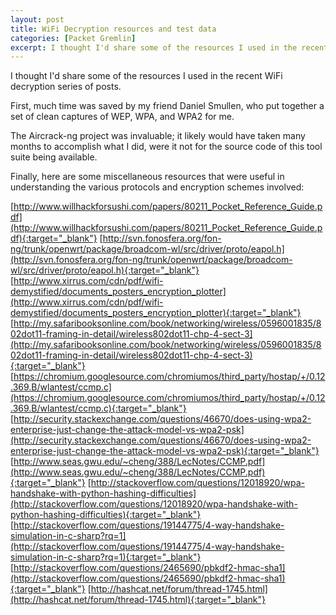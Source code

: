 ```yaml
---
layout: post
title: WiFi Decryption resources and test data
categories: [Packet Gremlin]
excerpt: I thought I'd share some of the resources I used in the recent WiFi decryption series of posts.
---
```


I thought I'd share some of the resources I used in the recent WiFi decryption series of posts.

First, much time was saved by my friend Daniel Smullen, who put together a set of clean captures of WEP, WPA, and WPA2 for me.

The Aircrack-ng project was invaluable; it likely would have taken many months to accomplish what I did, were it not for the source code of this tool suite being available.

Finally, here are some miscellaneous resources that were useful in understanding the various protocols and encryption schemes involved:

[http://www.willhackforsushi.com/papers/80211_Pocket_Reference_Guide.pdf](http://www.willhackforsushi.com/papers/80211_Pocket_Reference_Guide.pdf){:target="_blank"}
[http://svn.fonosfera.org/fon-ng/trunk/openwrt/package/broadcom-wl/src/driver/proto/eapol.h](http://svn.fonosfera.org/fon-ng/trunk/openwrt/package/broadcom-wl/src/driver/proto/eapol.h){:target="_blank"}
[http://www.xirrus.com/cdn/pdf/wifi-demystified/documents_posters_encryption_plotter](http://www.xirrus.com/cdn/pdf/wifi-demystified/documents_posters_encryption_plotter){:target="_blank"}
[http://my.safaribooksonline.com/book/networking/wireless/0596001835/802dot11-framing-in-detail/wireless802dot11-chp-4-sect-3](http://my.safaribooksonline.com/book/networking/wireless/0596001835/802dot11-framing-in-detail/wireless802dot11-chp-4-sect-3){:target="_blank"}
[https://chromium.googlesource.com/chromiumos/third_party/hostap/+/0.12.369.B/wlantest/ccmp.c](https://chromium.googlesource.com/chromiumos/third_party/hostap/+/0.12.369.B/wlantest/ccmp.c){:target="_blank"}
[http://security.stackexchange.com/questions/46670/does-using-wpa2-enterprise-just-change-the-attack-model-vs-wpa2-psk](http://security.stackexchange.com/questions/46670/does-using-wpa2-enterprise-just-change-the-attack-model-vs-wpa2-psk){:target="_blank"}
[http://www.seas.gwu.edu/~cheng/388/LecNotes/CCMP.pdf](http://www.seas.gwu.edu/~cheng/388/LecNotes/CCMP.pdf){:target="_blank"}
[http://stackoverflow.com/questions/12018920/wpa-handshake-with-python-hashing-difficulties](http://stackoverflow.com/questions/12018920/wpa-handshake-with-python-hashing-difficulties){:target="_blank"}
[http://stackoverflow.com/questions/19144775/4-way-handshake-simulation-in-c-sharp?rq=1](http://stackoverflow.com/questions/19144775/4-way-handshake-simulation-in-c-sharp?rq=1){:target="_blank"}
[http://stackoverflow.com/questions/2465690/pbkdf2-hmac-sha1](http://stackoverflow.com/questions/2465690/pbkdf2-hmac-sha1){:target="_blank"}
[http://hashcat.net/forum/thread-1745.html](http://hashcat.net/forum/thread-1745.html){:target="_blank"}